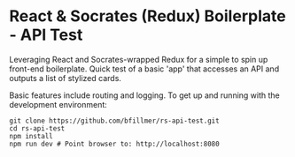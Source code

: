 
# React & Socrates (Redux) Boilerplate - API Test

Leveraging React and Socrates-wrapped Redux for a simple to spin up front-end boilerplate. Quick test of a basic 'app' that accesses an API and outputs a list of stylized cards.

Basic features include routing and logging. To get up and running with the development environment:

```shell
git clone https://github.com/bfillmer/rs-api-test.git
cd rs-api-test
npm install
npm run dev # Point browser to: http://localhost:8080
```
